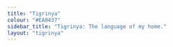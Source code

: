 ```yaml
---
title: "Tigrinya"
colour: "#EA0437"
sidebar_title: "Tigrinya: The language of my home."
layout: "tigrinya"
---
```


